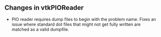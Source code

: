 ## Changes in vtkPIOReader

*  PIO reader requires dump files to begin with the problem name. Fixes an issue where standard dot files that might not get fully written are matched as a valid dumpfile.
